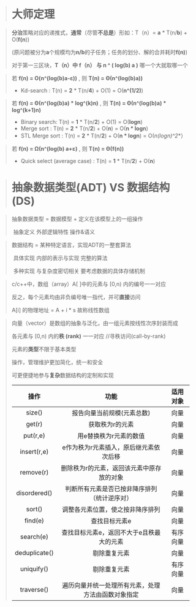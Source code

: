 > # 大师定理 #



> **分治**策略对应的递推式，**通常**（尽管**不总是**）形如：T（n）= **a** * T(n/**b**) + O(**f(n**))
>
> (原问题被分为**a**个规模均为**n/b**的子任务；任务的划分、解的合并耗时**f(n)**)
>
> 对于第一三区块，**T（n）中   f（n）  与     n ^ ( log(b) a )**  哪一个大就取哪一个

> 若 **f(n) = O(n^(log(b)a-ε))** , 则 **T(n) = Θ(n^(log(b)a))**
>
> - Kd-search : T(n) = **2** * T(n/**4**) + O(1) = O(**n^(1/2)**)

> 若 **f(n) = Θ(n^(log(b)a) * log^(k)n)** , 则 **T(n) = Θ(n^(log(b)a) * log^(k+1)n)**
>
> - Binary search: T(n) = **1** * T(n/**2**) + O(1) = O(**logn**)
> - Merge sort : T(n) = **2** * T(n/**2**) + O(**n**) = O(**n * logn**)
> - STL Merge sort : T(n) = **2** * T(n/**2**) + O(**n * logn**) = O(**n*(logn)^2**）

> 若 **f(n) = Ω(n^(log(b) a+ε)** , 则 **T(n) = Θ(f(n))**
>
> - Quick select (average case) : T(n) = **1** * T(n/**2**) + O(**n**)



> # 抽象数据类型(ADT)   VS   数据结构(DS)

>抽象数据类型 = 数据模型  +  定义在该模型上的一组操作
>
>​						    抽象定义	外部逻辑特性	操作&语义

> 数据结构		 = 某种特定语言，实现ADT的一整套算法
>
> ​							具体实现	内部的表示与实现	完整的算法
>
> ​							多种实现	与复杂度密切相关	要考虑数据的具体存储机制

> c/c++中，数组（array）A[ ]中的元素与 [0,n) 内的编号一一对应
>
> 反之，每个元素均由非负编号唯一指代，并可**直接**访问
>
> A[i] 的物理地址  = A + i * s    故称线性数组

> 向量（vector）是数组的抽象与泛化，由一组元素按线性次序封装而成
>
> 各元素与 [0,n) 内的**秩 (rank)** 一一对应			//寻秩访问(call-by-rank)
>
> 元素的**类型**不限于基本类型
>
> 操作，管理维护更加简化，统一和安全
>
> 可更便捷地参与**复杂**数据结构的定制和实现
>
> |     操作      |                        功能                        | 适用对象 |
> | :-----------: | :------------------------------------------------: | :------: |
> |    size()     |             报告向量当前规模(元素总数)             |   向量   |
> |    get(r)     |                  获取秩为r的元素                   |   向量   |
> |   put(r,e)    |               用e替换秩为r元素的数值               |   向量   |
> |  insert(r,e)  |       e作为秩为r元素插入，原后继元素依次后移       |   向量   |
> |   remove(r)   |     删除秩为r的元素，返回该元素中原存放的对象      |   向量   |
> | disordered()  |    判断所有元素是否已按非降序排列（统计逆序对）    |   向量   |
> |    sort()     |          调整各元素位置，使之按非降序排列          |   向量   |
> |    find(e)    |                   查找目标元素e                    |   向量   |
> |   search(e)   |      查找目标元素e，返回不大于e且秩最大的元素      | 有序向量 |
> | deduplicate() |                    剔除重复元素                    |   向量   |
> |  uniquify()   |                    剔除重复元素                    | 有序向量 |
> |  traverse()   | 遍历向量并统一处理所有元素，处理方法由函数对象指定 |   向量   |
>
> 
